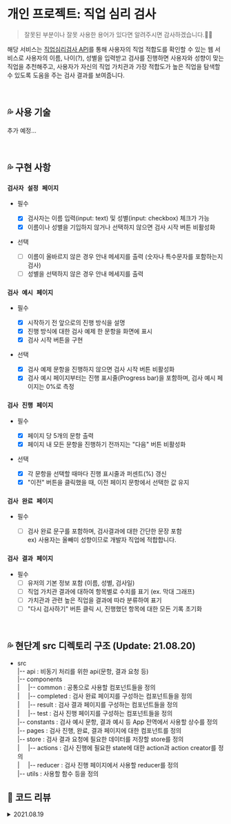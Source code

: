 # 개인 프로젝트: 직업 심리 검사

> 잘못된 부분이나 잘못 사용한 용어가 있다면 알려주시면 감사하겠습니다.🙏🏼

해당 서비스는 [직업심리검사 API](https://www.career.go.kr/cnet/front/openapi/openApiTestCenter.do)를 통해 사용자의 직업 적합도를 확인할 수 있는 웹 서비스로 사용자의 이름, 나이(?), 성별을 입력받고 검사를 진행하면 사용자와 성향이 맞는 직업을 추천해주고, 사용자가 자신의 직업 가치관과 가장 적합도가 높은 직업을 탐색할 수 있도록 도움을 주는 검사 결과를 보여줍니다.

<br/>

## 💦 사용 기술

추가 예정...

<br/>

## 💦 구현 사항

### `검사자 설정 페이지`

- 필수

  - [x] 검사자는 이름 입력(input: text) 및 성별(input: checkbox) 체크가 가능
  - [x] 이름이나 성별을 기입하지 않거나 선택하지 않으면 검사 시작 버튼 비활성화

- 선택
  - [ ] 이름이 올바르지 않은 경우 안내 메세지를 출력 (숫자나 특수문자를 포함하는지 검사)
  - [ ] 성별을 선택하지 않은 경우 안내 메세지를 출력

### `검사 예시 페이지`

- 필수

  - [x] 시작하기 전 앞으로의 진행 방식을 설명
  - [x] 진행 방식에 대한 검사 예제 한 문항을 화면에 표시
  - [x] 검사 시작 버튼을 구현

- 선택

  - [x] 검사 예제 문항을 진행하지 않으면 검사 시작 버튼 비활성화
  - [x] 검사 예시 페이지부터는 진행 표시줄(Progress bar)을 포함하며, 검사 예시 페이지는 0%로 측정

### `검사 진행 페이지`

- 필수

  - [x] 페이지 당 5개의 문항 출력
  - [x] 페이지 내 모든 문항을 진행하기 전까지는 "다음" 버튼 비활성화

- 선택

  - [x] 각 문항을 선택할 때마다 진행 표시줄과 퍼센트(%) 갱신
  - [x] "이전" 버튼을 클릭했을 때, 이전 페이지 문항에서 선택한 값 유지

### `검사 완료 페이지`

- 필수

  - [ ] 검사 완료 문구를 포함하며, 검사결과에 대한 간단한 문장 포함  
         ex) 사용자는 올빼미 성향이므로 개발자 직업에 적합합니다.

### `검사 결과 페이지`

- 필수
  - [ ] 유저의 기본 정보 포함 (이름, 성별, 검사일)
  - [ ] 직업 가치관 결과에 대하여 항목별로 수치를 표기 (ex. 막대 그래프)
  - [ ] 가치관과 관련 높은 직업을 결과에 따라 분류하여 표기
  - [ ] "다시 검사하기" 버튼 클릭 시, 진행했던 항목에 대한 모든 기록 초기화

<br/>

## 💦 현단계 src 디렉토리 구조 (Update: 21.08.20)

- src  
   |-- api : 비동기 처리를 위한 api(문항, 결과 요청 등)  
   |-- components  
   | &nbsp; &nbsp; |-- common : 공통으로 사용할 컴포넌트들을 정의  
   | &nbsp; &nbsp; |-- completed : 검사 완료 페이지를 구성하는 컴포넌트들을 정의  
   | &nbsp; &nbsp; |-- result : 검사 결과 페이지를 구성하는 컴포넌트들을 정의  
   | &nbsp; &nbsp; |-- test : 검사 진행 페이지를 구성하는 컴포넌트들을 정의  
   |-- constants : 검사 예시 문항, 결과 예시 등 App 전역에서 사용할 상수를 정의  
   |-- pages : 검사 진행, 완료, 결과 페이지에 대한 컴포넌트를 정의  
  |-- store : 검사 결과 요청에 필요한 데이터를 저장할 store를 정의  
  | &nbsp; &nbsp; |-- actions : 검사 진행에 필요한 state에 대한 action과 action creator를 정의  
  | &nbsp; &nbsp; |-- reducer : 검사 진행 페이지에서 사용할 reducer를 정의  
  |-- utils : 사용할 함수 등을 정의

## 👀 코드 리뷰

<details>
<summary>2021.08.19</summary>

🛠 `개선 완료`

- [x] action, reducer, store 등이 흩어져있는데, store 폴더에 몰아 넣기
- [x] 파일명 camelCase로 변경하기
- [x] useEffect 훅에서 questions을 가져올 때 async로 비동기 처리하기
- [x] Page Index와 같은 상수 값을 명시적으로 상수 선언하여 사용하기
- [x] Question loading 검사 로직을 loading 검사 redux를 만들어 개선하기
- [x] 코드 내 idx, answers[1] 등의 불명확한 변수명을 처음보는 사람도 알아볼 수 있게 명확하게 변경하기
- [x] connect method로 store와 컴포넌트를 연결하는 구조를 useDispatch와 useSelector를 사용하는 방식으로 변경하기  
       &nbsp; &nbsp; &nbsp; (이 방법이 함수형 컴포넌트에 더 적합하고 최신 방법임)
- [x] 이전 버튼 클릭 시 submit 되던 버그 수정🐞  
       &nbsp; &nbsp; &nbsp; (form에 포함되는 버튼인데, type을 별도로 지정하지 않아서 "submit"으로 자동 할당되었음)

♻ `추후 개선 사항`

- [ ] store의 initialState를 연관성있는 것끼리 쪼개고 각각의 reducer를 만들어 합치는 형식으로 변경하기
- [ ] redux-toolkit을 이용하여 현재 action - reducer - store 구조를 더 간결하게 리펙토링하기
- [ ] styled component에서 반응형은 [mixin 함수](https://tobbelindstrom.com/blog/how-to-create-a-breakpoint-mixin-with-styled-components/)를 만들어서 활용해보기
- [ ] [redux-saga](https://react.vlpt.us/redux-middleware/10-redux-saga.html) 도입해보기

</details>
